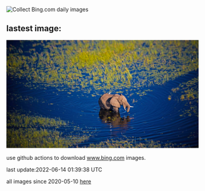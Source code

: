 ![Collect Bing.com daily images](https://github.com/counter2015/bing-daily-images/workflows/Collect%20Bing.com%20daily%20images/badge.svg)
## lastest image:
![](images/OkavangoElephant.jpg)

use github actions to download www.bing.com images.

last update:2022-06-14 01:39:38 UTC

all images since 2020-05-10 [here](https://github.com/counter2015/bing-daily-images/tree/master/images) 
